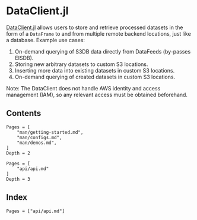 # DataClient.jl
[DataClient.jl](https://gitlab.invenia.ca/invenia/Datafeeds/DataClient.jl) allows users to store and retrieve processed datasets in the form of a `DataFrame` to and from multiple remote backend locations, just like a database.
Example use cases:
1. On-demand querying of S3DB data directly from DataFeeds (by-passes EISDB).
2. Storing new arbitrary datasets to custom S3 locations.
3. Inserting more data into existing datasets in custom S3 locations.
4. On-demand querying of created datasets in custom S3 locations.

Note: The DataClient does not handle AWS identity and access management (IAM), so any relevant access must be obtained beforehand.

## Contents
```@contents
Pages = [
    "man/getting-started.md",
    "man/configs.md",
    "man/demos.md",
]
Depth = 2
```
```@contents
Pages = [
    "api/api.md"
]
Depth = 3
```

## Index

```@index
Pages = ["api/api.md"]
```